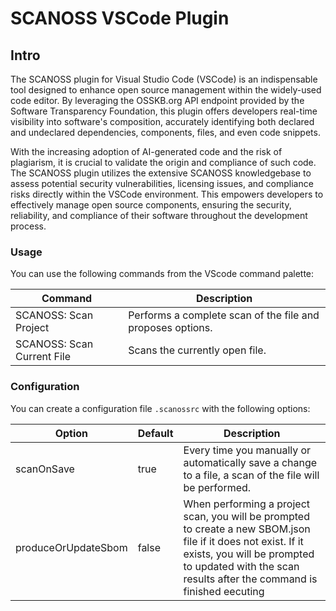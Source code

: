 # SCANOSS VSCode Plugin

## Intro

The SCANOSS plugin for Visual Studio Code (VSCode) is an indispensable tool designed to enhance open source management within the widely-used code editor. By leveraging the OSSKB.org API endpoint provided by the Software Transparency Foundation, this plugin offers developers real-time visibility into software's composition, accurately identifying both declared and undeclared dependencies, components, files, and even code snippets.

With the increasing adoption of AI-generated code and the risk of plagiarism, it is crucial to validate the origin and compliance of such code. The SCANOSS plugin utilizes the extensive SCANOSS knowledgebase to assess potential security vulnerabilities, licensing issues, and compliance risks directly within the VSCode environment. This empowers developers to effectively manage open source components, ensuring the security, reliability, and compliance of their software throughout the development process.

### Usage

You can use the following commands from the VScode command palette:

| Command                    | Description                                                |
| -------------------------- | ---------------------------------------------------------- |
| SCANOSS: Scan Project      | Performs a complete scan of the file and proposes options. |
| SCANOSS: Scan Current File | Scans the currently open file.                             |

### Configuration

You can create a configuration file `.scanossrc` with the following options:

| Option              | Default | Description                                                                                                                                                                                                          |
| ------------------- | ------- | -------------------------------------------------------------------------------------------------------------------------------------------------------------------------------------------------------------------- |
| scanOnSave          | true    | Every time you manually or automatically save a change to a file, a scan of the file will be performed.                                                                                                              |
| produceOrUpdateSbom | false   | When performing a project scan, you will be prompted to create a new SBOM.json file if it does not exist. If it exists, you will be prompted to updated with the scan results after the command is finished eecuting |
